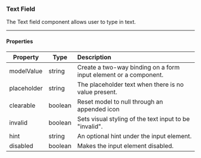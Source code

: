 ### Text Field
The Text field component allows user to type in text.

---

#### Properties

| Property | Type | Description |
|----------|------|:-------------|
| modelValue| string | Create a two-way binding on a form input element or a component. |
| placeholder | string | The placeholder text when there is no value present. |
| clearable | boolean | Reset model to null through an appended icon |
| invalid | boolean | Sets visual styling of the text input to be "invalid". |
| hint | string | An optional hint under the input element. |
| disabled | boolean | Makes the input element disabled. |
